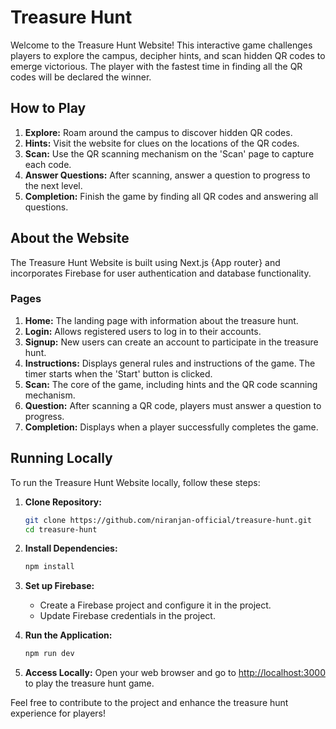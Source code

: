 # Treasure Hunt 

Welcome to the Treasure Hunt Website! This interactive game challenges players to explore the campus, decipher hints, and scan hidden QR codes to emerge victorious. The player with the fastest time in finding all the QR codes will be declared the winner.

## How to Play

1. **Explore:** Roam around the campus to discover hidden QR codes.
2. **Hints:** Visit the website for clues on the locations of the QR codes.
3. **Scan:** Use the QR scanning mechanism on the 'Scan' page to capture each code.
4. **Answer Questions:** After scanning, answer a question to progress to the next level.
5. **Completion:** Finish the game by finding all QR codes and answering all questions.

## About the Website

The Treasure Hunt Website is built using Next.js {App router} and incorporates Firebase for user authentication and database functionality.

### Pages

1. **Home:** The landing page with information about the treasure hunt.
2. **Login:** Allows registered users to log in to their accounts.
3. **Signup:** New users can create an account to participate in the treasure hunt.
4. **Instructions:** Displays general rules and instructions of the game. The timer starts when the 'Start' button is clicked.
5. **Scan:** The core of the game, including hints and the QR code scanning mechanism.
6. **Question:** After scanning a QR code, players must answer a question to progress.
7. **Completion:** Displays when a player successfully completes the game.

## Running Locally

To run the Treasure Hunt Website locally, follow these steps:

1. **Clone Repository:**
   ```bash
   git clone https://github.com/niranjan-official/treasure-hunt.git
   cd treasure-hunt
   ```

2. **Install Dependencies:**
   ```bash
   npm install
   ```

3. **Set up Firebase:**
   - Create a Firebase project and configure it in the project.
   - Update Firebase credentials in the project.

4. **Run the Application:**
   ```bash
   npm run dev
   ```

5. **Access Locally:**
   Open your web browser and go to [http://localhost:3000](http://localhost:3000) to play the treasure hunt game.

Feel free to contribute to the project and enhance the treasure hunt experience for players!
